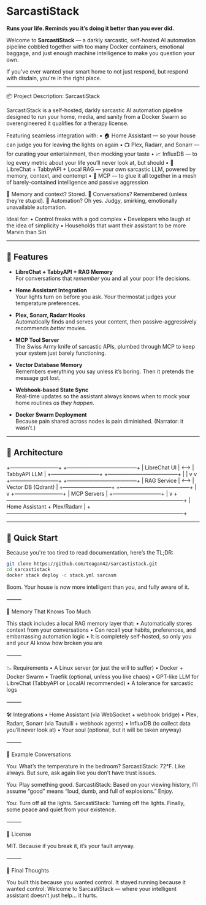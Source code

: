 # SarcastiStack  
**Runs your life. Reminds you it’s doing it better than you ever did.**

Welcome to **SarcastiStack** — a darkly sarcastic, self-hosted AI automation pipeline cobbled together with too many Docker containers, emotional baggage, and just enough machine intelligence to make you question your own.

If you've ever wanted your smart home to not just respond, but respond with disdain, you're in the right place.

---

📦 Project Description: SarcastiStack

SarcastiStack is a self-hosted, darkly sarcastic AI automation pipeline designed to run your home, media, and sanity from a Docker Swarm so overengineered it qualifies for a therapy license.

Featuring seamless integration with:
	•	🏠 Home Assistant — so your house can judge you for leaving the lights on again
	•	📺 Plex, Radarr, and Sonarr — for curating your entertainment, then mocking your taste
	•	📈 InfluxDB — to log every metric about your life you’ll never look at, but should
	•	🧠 LibreChat + TabbyAPI + Local RAG — your own sarcastic LLM, powered by memory, context, and contempt
	•	🔌 MCP — to glue it all together in a mesh of barely-contained intelligence and passive aggression

🔄 Memory and context? Stored.
🧵 Conversations? Remembered (unless they’re stupid).
🤖 Automation? Oh yes. Judgy, smirking, emotionally unavailable automation.

Ideal for:
	•	Control freaks with a god complex
	•	Developers who laugh at the idea of simplicity
	•	Households that want their assistant to be more Marvin than Siri

---

## 🤖 Features

- **LibreChat + TabbyAPI + RAG Memory**  
  For conversations that *remember* you and all your poor life decisions.

- **Home Assistant Integration**  
  Your lights turn on before you ask. Your thermostat judges your temperature preferences.

- **Plex, Sonarr, Radarr Hooks**  
  Automatically finds and serves your content, then passive-aggressively recommends *better* movies.

- **MCP Tool Server**  
  The Swiss Army knife of sarcastic APIs, plumbed through MCP to keep your system just barely functioning.

- **Vector Database Memory**  
  Remembers everything you say unless it’s boring. Then it pretends the message got lost.

- **Webhook-based State Sync**  
  Real-time updates so the assistant always knows when to mock your home routines *as they happen*.

- **Docker Swarm Deployment**  
  Because pain shared across nodes is pain diminished. (Narrator: it wasn’t.)

---

## 🧱 Architecture

+––––––––––––––––––+      +——————––––––––––––––+
|  LibreChat UI    | <—–> |    TabbyAPI LLM    |
+––––––––––––––––––+      +——————––––––––––––––+
         |                         |
         v                         v
+––––––––––––––––––+      +——————––––––––––––––+
|  RAG Service     | <——> | Vector DB (Qdrant) |
+––––––––––––––––––+      +——————––––––––––––––+
         |
         v
+––––––––––––––––––+
|  MCP Servers     |
+––––––––––––––––––+
         |
         v
+—————————————————————————————————+
|  Home Assistant + Plex/Radarr   |
+—————————————————————————————————+

---

## 🚀 Quick Start

Because you're too tired to read documentation, here’s the TL;DR:

```bash
git clone https://github.com/teagan42/sarcastistack.git
cd sarcastistack
docker stack deploy -c stack.yml sarcasm
```
Boom. Your house is now more intelligent than you, and fully aware of it.

⸻

🧠 Memory That Knows Too Much

This stack includes a local RAG memory layer that:
	•	Automatically stores context from your conversations
	•	Can recall your habits, preferences, and embarrassing automation logic
	•	It is completely self-hosted, so only you and your AI know how broken you are
 
⸻

📉 Requirements
	•	A Linux server (or just the will to suffer)
	•	Docker + Docker Swarm
	•	Traefik (optional, unless you like chaos)
	•	GPT-like LLM for LibreChat (TabbyAPI or LocalAI recommended)
	•	A tolerance for sarcastic logs

 
⸻

🛠️ Integrations
	•	Home Assistant (via WebSocket + webhook bridge)
	•	Plex, Radarr, Sonarr (via Tautulli + webhook agents)
	•	InfluxDB (to collect data you’ll never look at)
	•	Your soul (optional, but it will be taken anyway)


⸻

💬 Example Conversations

You: What’s the temperature in the bedroom?
SarcastiStack: 72°F. Like always. But sure, ask again like you don’t have trust issues.

You: Play something good.
SarcastiStack: Based on your viewing history, I’ll assume “good” means “loud, dumb, and full of explosions.” Enjoy.

You: Turn off all the lights.
SarcastiStack: Turning off the lights. Finally, some peace and quiet from your existence.

⸻

🧾 License

MIT. Because if you break it, it’s your fault anyway.

⸻

🗿 Final Thoughts

You built this because you wanted control.
It stayed running because it wanted control.
Welcome to SarcastiStack — where your intelligent assistant doesn’t just help… it hurts.

